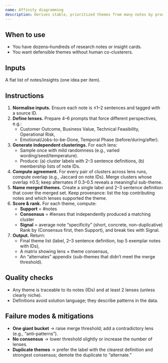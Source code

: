```yaml
---
name: Affinity diagramming
description: Derives stable, prioritized themes from many notes by producing several independent clusterings under different lenses (perspectives, temperatures, seeds), then merging them with agreement scoring.
---
```


## When to use
- You have dozens–hundreds of research notes or insight cards.
- You want defensible themes without human co-clusterers.

## Inputs
A flat list of notes/insights (one idea per item).

## Instructions
1) **Normalise inputs.** Ensure each note is ≤1–2 sentences and tagged with a source ID.
2) **Define lenses.** Prepare 4–6 prompts that force different perspectives, e.g.:
   - Customer Outcome, Business Value, Technical Feasibility, Operational Risk,
   - Emotional/Jobs-to-be-Done, Temporal Phase (before/during/after).
3) **Generate independent clusterings.** For each lens:
   - Sample once with mild randomness (e.g., varied wording/seed/temperature).
   - Produce: (a) cluster labels with 2–3 sentence definitions, (b) membership lists of note IDs.
4) **Compute agreement.** For every pair of clusters across lens runs, compute overlap (e.g., Jaccard on note IDs). Merge clusters whose overlap ≥0.5; keep alternates if 0.3–0.5 reveals a meaningful sub-theme.
5) **Name merged themes.** Create a single label and 2–3 sentence definition that cover the merged set. Keep provenance: list the top contributing notes and which lenses supported the theme.
6) **Score & rank.** For each theme, compute:
   - **Support** = #notes
   - **Consensus** = #lenses that independently produced a matching cluster
   - **Signal** = average note “specificity” (short, concrete, non-duplicative)
   Rank by (Consensus first, then Support), and break ties with Signal.
7) **Output.** Return:
   - Final theme list (label, 2–3 sentence definition, top 5 exemplar notes with IDs),
   - A matrix showing lens × theme consensus,
   - An “alternates” appendix (sub-themes that didn’t meet the merge threshold).

## Quality checks
- Any theme is traceable to its notes (IDs) and at least 2 lenses (unless clearly niche).
- Definitions avoid solution language; they describe patterns in the data.

## Failure modes & mitigations
- **One giant bucket** → raise merge threshold; add a contradictory lens (e.g., “anti-patterns”).
- **No consensus** → lower threshold slightly or increase the number of lenses.
- **Duplicate themes** → prefer the label with the clearest definition and strongest consensus; demote the duplicate to “alternate.”

